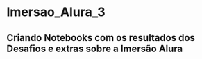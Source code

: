 # Imersao_Alura_3

## Criando Notebooks com os resultados dos Desafios e extras sobre a Imersão Alura
